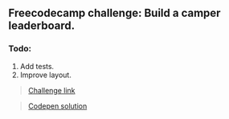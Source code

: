 ## Freecodecamp challenge: Build a camper leaderboard.

### Todo: 
1. Add tests.
2. Improve layout.

>  [Challenge link](https://www.freecodecamp.org/challenges/build-a-camper-leaderboard)

> [Codepen solution](https://codepen.io/abhinavthinktank/full/eEJyre/)
